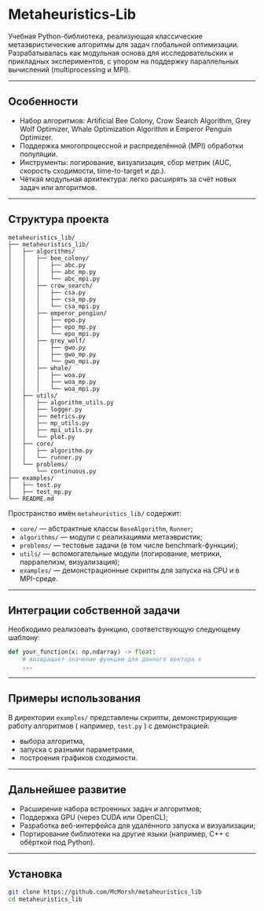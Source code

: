 # Metaheuristics​-Lib

Учебная Python-библиотека, реализующая классические метаэвристические алгоритмы для задач глобальной оптимизации. Разрабатывалась как модульная основа для исследовательских и прикладных экспериментов, с упором на поддержку параллельных вычислений (multiprocessing и MPI).

---

## Особенности

- Набор алгоритмов: Artificial Bee Colony, Crow Search Algorithm, Grey Wolf Optimizer, Whale Optimization Algorithm и Emperor Penguin Optimizer.
- Поддержка многопроцессной и распределённой (MPI) обработки популяции.
- Инструменты: логирование, визуализация, сбор метрик (AUC, скорость сходимости, time-to-target и др.).
- Чёткая модульная архитектура: легко расширять за счёт новых задач или алгоритмов.

---

## Структура проекта

```
metaheuristics_lib/
├── metaheuristics_lib/
│   ├── algorithms/
│   │   ├── bee_colony/
│   │   │   ├── abc.py
│   │   │   ├── abc_mp.py
│   │   │   └── abc_mpi.py
│   │   ├── crow_search/
│   │   │   ├── csa.py
│   │   │   ├── csa_mp.py
│   │   │   └── csa_mpi.py
│   │   ├── emperor_pengiun/
│   │   │   ├── epo.py
│   │   │   ├── epo_mp.py
│   │   │   └── epo_mpi.py
│   │   ├── grey_wolf/
│   │   │   ├── gwo.py
│   │   │   ├── gwo_mp.py
│   │   │   └── gwo_mpi.py
│   │   ├── whale/
│   │   │   ├── woa.py
│   │   │   ├── woa_mp.py
│   │   │   └── woa_mpi.py
│   ├── utils/
│   │   ├── algorithm_utils.py
│   │   ├── logger.py
│   │   ├── metrics.py
│   │   ├── mp_utils.py
│   │   ├── mpi_utils.py
│   │   └── plot.py
│   ├── core/
│   │   ├── algorithm.py
│   │   └── runner.py
│   └── problems/
│       └── continuous.py
├── examples/
│   ├── test.py
│   ├── test_mp.py
└── README.md
```

Пространство имён `metaheuristics_lib/` содержит:

- `core/` — абстрактные классы `BaseAlgorithm`, `Runner`;
- `algorithms/` — модули с реализациями метаэвристик;
- `problems/` — тестовые задачи (в том числе benchmark-функции);
- `utils/` — вспомогательные модули (логирование, метрики, парралелизм, визуализация);
- `examples/` — демонстрационные скрипты для запуска на CPU и в MPI-среде.

---

## Интеграции собственной задачи

Необходимо реализовать функцию, соответствующую следующему шаблону:

```python
def your_function(x: np.ndarray) -> float:
    # возвращает значение функции для данного вектора x
    ...
```

---

## Примеры использования

В директории `examples/` представлены скрипты, демонстрирующие работу алгоритмов ( например, `test.py` ) с демонстрацией:

- выбора алгоритма,
- запуска с разными параметрами,
- построения графиков сходимости.

---

## Дальнейшее развитие

- Расширение набора встроенных задач и алгоритмов;
- Поддержка GPU (через CUDA или OpenCL);
- Разработка веб-интерфейса для удалённого запуска и визуализации;
- Портирование библиотеки на другие языки (например, C++ с обёрткой под Python).
  
---

## Установка

```bash
git clone https://github.com/McMorsh/metaheuristics_lib
cd metaheuristics_lib
```
